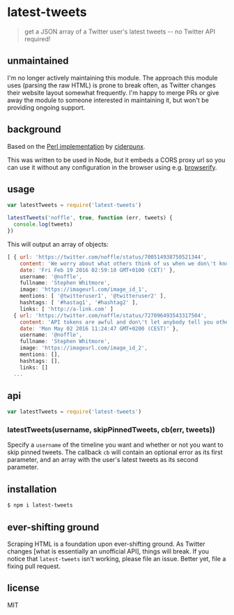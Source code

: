 # latest-tweets

> get a JSON array of a Twitter user's latest tweets -- no Twitter API required!

## unmaintained

I'm no longer actively maintaining this module. The approach this module uses (parsing the raw HTML) is prone to break often, as Twitter changes their website layout somewhat frequently. I'm happy to merge PRs or give away the module to someone interested in maintaining it, but won't be providing ongoing support.

## background

Based on the [Perl implementation](http://perlmonks.org/?node_id=1039382) by
[ciderpunx](http://perlmonks.org/?node_id=373188).

This was written to be used in Node, but it embeds a CORS proxy url so you can
use it without any configuration in the browser using e.g.
[browserify](https://github.com/substack/node-browserify).

## usage

```js
var latestTweets = require('latest-tweets')

latestTweets('noffle', true, function (err, tweets) {
  console.log(tweets)
})
```

This will output an array of objects:

```js
[ { url: 'https://twitter.com/noffle/status/700514938750521344',
    content: 'We worry about what others think of us when we don\'t know what we think of ourselves.',
    date: 'Fri Feb 19 2016 02:59:10 GMT+0100 (CET)' },
    username: '@noffle',
    fullname: 'Stephen Whitmore',
    image: 'https://imageurl.com/image_id_1',
    mentions: [ '@twitteruser1', '@twitteruser2' ],
    hashtags: [ '#hastag1', '#hashtag2' ],
    links: [ 'http://a-link.com' ]
  { url: 'https://twitter.com/noffle/status/727096493543317504',
    content: 'API tokens are awful and don\'t let anybody tell you otherwise.',
    date: 'Mon May 02 2016 11:24:47 GMT+0200 (CEST)' },
    username: '@noffle',
    fullname: 'Stephen Whitmore',
    image: 'https://imageurl.com/image_id_2',
    mentions: [],
    hashtags: [],
    links: []
  ...
```

## api

```js
var latestTweets = require('latest-tweets')
```

### latestTweets(username, skipPinnedTweets, cb(err, tweets))

Specify a `username` of the timeline you want and whether or not you want to skip pinned tweets. The callback `cb` will contain an
optional error as its first parameter, and an array with the user's latest
tweets as its second parameter.

## installation

```sh
$ npm i latest-tweets
```

## ever-shifting ground

Scraping HTML is a foundation upon ever-shifting ground. As Twitter changes
[what is essentially an unofficial API], things will break. If you notice that
`latest-tweets` isn't working, please file an issue. Better yet, file a fixing
pull request.

## license

MIT

